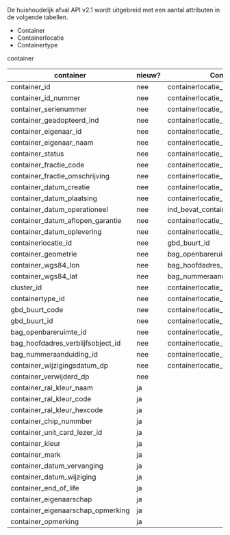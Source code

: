 De huishoudelijk afval API v2.1 wordt uitgebreid met een aantal attributen in de volgende tabellen.
- Container
- Containerlocatie
- Containertype

container

| container                 | nieuw?   | Containerlocatie | nieuwe? | Containertype | nieuw? |
|------------------------|----------------|----------------|--------------|-------------|--------------| 
|container_id            |   nee |containerlocatie_id         |nee  |containertype_id|nee|             |   
|container_id_nummer    |       nee   |containerlocatie_serienummer | nee |containertype_naam|nee       |                         
|container_serienummer  | nee    |containerlocatie_status| nee|containertype_volume_m3|nee|              |                 
|container_geadopteerd_ind  | nee |containerlocatie_geometrie|nee|containertype_gewicht_kg|nee|              |  
|container_eigenaar_id  | nee     |containerlocatie_wgs84_lon|nee|containertype_wijzigingsdatum_dp|nee|              |  
container_eigenaar_naam  | nee   |containerlocatie_wgs84_lat|nee|containertype_verwijderd_dp|nee|              |  
container_status  | nee          |containerlocatie_eigenaar_id|nee|containertype_artikelcode|ja|              |  
container_fractie_code  | nee    |containerlocatie_eigenaar_naam|nee|containertype_hijskraantype_naam|ja|              |  
container_fractie_omschrijving|nee|containerlocatie_datum_creatie|nee|containertype_container_type|ja|              |  
container_datum_creatie  | nee   |containerlocatie_datum_plaatsing|nee|containertype_compressie_container_ind|ja|              |  
container_datum_plaatsing  | nee |containerlocatie_datum_oplevering|nee|containertype_compressiefactor|ja|              |  
container_datum_operationeel  | nee|ind_bevat_container|nee|containertype_hijskraan_opmerking|ja|              |  
container_datum_aflopen_garantie  | nee   |containerlocatie_datum_operationeel|nee|              |             |              |  
container_datum_oplevering  | nee|containerlocatie_datum_einde_garantie|nee|              |             |              |  
containerlocatie_id  | nee       |gbd_buurt_id|nee|              |             |              |  
container_geometrie  | nee       |bag_openbareruimte_id|nee|              |             |              |  
container_wgs84_lon  | nee       |bag_hoofdadres_verblijfsobject_id|nee                |              |             |              |  
container_wgs84_lat  | nee       |bag_nummeraanduiding_id|nee                |              |             |              |  
cluster_id  | nee                |containerlocatie_type_naam|ja|              |             |              |  
containertype_id  | nee          |containerlocatie_id_nummer|ja|              |             |              |  
gbd_buurt_code  | nee            |containerlocatie_datum_wijziging|ja|              |             |              |  
gbd_buurt_id  | nee              |containerlocatie_opmerking|ja|              |             |              |  
bag_openbareruimte_id  | nee     |containerlocatie_end_of_life|ja|              |             |              |  
bag_hoofdadres_verblijfsobject_id  |nee|containerlocatie_eigenaarschap|ja|              |             |              |  
bag_nummeraanduiding_id  | nee   |containerlocatie_eigenaarschap_opmerking|ja|             |              |  |
container_wijzigingsdatum_dp|nee |containerlocatie_type_artikelcode|ja|             |              |  |
container_verwijderd_dp  | nee   |        |                |              |             |              |  
container_ral_kleur_naam  | ja   |        |                |              |             |              |  
container_ral_kleur_code  | ja   |        |                |              |             |              |  
container_ral_kleur_hexcode  |ja |        |                |              |             |              |  
container_chip_nummber  | ja   |
container_unit_card_lezer_id |ja |        |                |              |             |              |  
container_kleur  | ja                    |                |              |             |              |  |
container_mark  | ja             |        |                |              |             |              |  
container_datum_vervanging  | ja |        |                |              |             |              |  
container_datum_wijziging  | ja  |        |                |              |             |              |  
container_end_of_life  | ja      |        |                |              |             |              |  
container_eigenaarschap  | ja    |        |                |              |             |              |  
container_eigenaarschap_opmerking  | ja   |        |                |              |             |              |  
container_opmerking  | ja        |        |                |              |             |              |  
     

